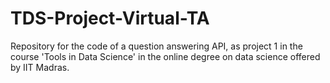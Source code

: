 # TDS-Project-Virtual-TA
Repository for the code of a question answering API, as project 1 in the course 'Tools in Data Science' in the online degree on data science offered by IIT Madras.
